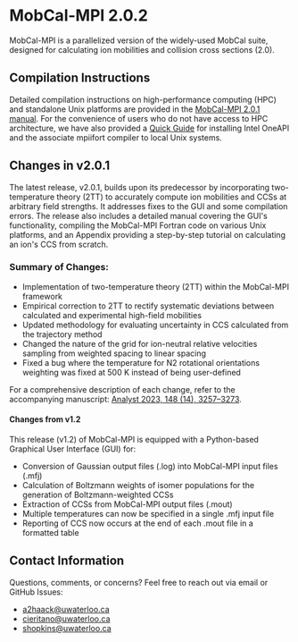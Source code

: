 # MobCal-MPI 2.0.2

MobCal-MPI is a parallelized version of the widely-used MobCal suite, designed for calculating ion mobilities and collision cross sections (2.0).

## Compilation Instructions

Detailed compilation instructions on high-performance computing (HPC) and standalone Unix platforms are provided in the [MobCal-MPI 2.0.1 manual](/Manual/MobCal-MPI_User_manual.pdf). For the convenience of users who do not have access to HPC architecture, we have also provided a [Quick Guide](/Manual/Quick%20Guide%20for%20installing%20Intel%20OneAPI%20to%20compile%20Fortran%20code.pdf) for installing Intel OneAPI and the associate mpiifort compiler to local Unix systems.

## Changes in v2.0.1
The latest release, v2.0.1, builds upon its predecessor by incorporating two-temperature theory (2TT) to accurately compute ion mobilities and CCSs at arbitrary field strengths. It addresses fixes to the GUI and some compilation errors. The release also includes a detailed manual covering the GUI's functionality, compiling the MobCal-MPI Fortran code on various Unix platforms, and an Appendix providing a step-by-step tutorial on calculating an ion's CCS from scratch.

### Summary of Changes:
- Implementation of two-temperature theory (2TT) within the MobCal-MPI framework
- Empirical correction to 2TT to rectify systematic deviations between calculated and experimental high-field mobilities
- Updated methodology for evaluating uncertainty in CCS calculated from the trajectory method
- Changed the nature of the grid for ion-neutral relative velocities sampling from weighted spacing to linear spacing
- Fixed a bug where the temperature for N2 rotational orientations weighting was fixed at 500 K instead of being user-defined

For a comprehensive description of each change, refer to the accompanying manuscript: [Analyst 2023, 148 (14), 3257–3273](https://doi.org/10.1039/D3AN00545C).

#### Changes from v1.2
This release (v1.2) of MobCal-MPI is equipped with a Python-based Graphical User Interface (GUI) for:

- Conversion of Gaussian output files (.log) into MobCal-MPI input files (.mfj)
- Calculation of Boltzmann weights of isomer populations for the generation of Boltzmann-weighted CCSs
- Extraction of CCSs from MobCal-MPI output files (.mout)
- Multiple temperatures can now be specified in a single .mfj input file
- Reporting of CCS now occurs at the end of each .mout file in a formatted table

## Contact Information
Questions, comments, or concerns? Feel free to reach out via email or GitHub Issues:

- [a2haack@uwaterloo.ca](mailto:a2haack@uwaterloo.ca)
- [cieritano@uwaterloo.ca](mailto:cieritano@uwaterloo.ca)
- [shopkins@uwaterloo.ca](mailto:shopkins@uwaterloo.ca)

